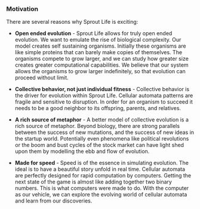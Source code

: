 ### Motivation

There are several reasons why Sprout Life is exciting:

- **Open ended evolution** - Sprout Life allows for truly open ended evolution. We want to emulate the rise of biological complexity. Our model creates self sustaining organisms. Initially these organisms are like simple proteins that can barely make copies of themselves. The organisms compete to grow larger, and we can study how greater size creates greater computational capabilities. We believe that our system allows the organisms to grow larger indefinitely, so that evolution can proceed without limit.

- **Collective behavior, not just individual fitness** - Collective behavior is the driver for evolution within Sprout Life. Cellular automata patterns are fragile and sensitive to disruption. In order for an organism to succeed it needs to be a good neighbor to its offspring, parents, and relatives.

- **A rich source of metaphor** - A better model of collective evolution is a rich source of metaphor. Beyond biology, there are strong parallels between the success of new mutations, and the success of new ideas in the startup world. Potentially even phenomena like political revolutions or the boom and bust cycles of the stock market can have light shed upon them by modelling the ebb and flow of evolution.

- **Made for speed** - Speed is of the essence in simulating evolution. The ideal is to have a beautiful story unfold in real time. Cellular automata are perfectly designed for rapid computation by computers. Getting the next state of the game is almost like adding together two binary numbers. This is what computers were made to do. With the computer as our vehicle, we can explore the evolving world of cellular automata and learn from our discoveries.
